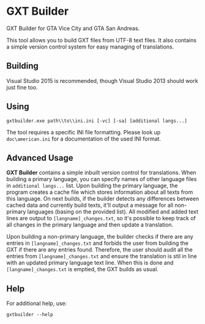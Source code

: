 # GXT Builder
GXT Builder for GTA Vice City and GTA San Andreas.

This tool allows you to build GXT files from UTF-8 text files. It also contains a simple version control system for easy managing of translations.

## Building

Visual Studio 2015 is recommended, though Visual Studio 2013 should work just fine too.

## Using

    gxtbuilder.exe path\\to\\ini.ini [-vc] [-sa] [additional langs...]

The tool requires a specific INI file formatting. Please look up `doc\american.ini` for a documentation of the used INI format.

## Advanced Usage

**GXT Builder** contains a simple inbuilt version control for translations. When building a primary language, 
you can specify names of other language files in `additional langs...` list. 
Upon building the primary language, the program creates a cache file which stores information about all texts from this language.
On next builds, if the builder detects any differences between cached data and currently build texts, it'll output a message for all
non-primary languages (basing on the provided list). All modified and added text lines are output to `[langname]_changes.txt`, so it's possible
to keep track of all changes in the primary language and then update a translation.

Upon building a non-primary language, the builder checks if there are any entries in `[langname]_changes.txt` and forbids the user from
building the GXT if there are any entries found. Therefore, the user should audit all the entries from `[langname]_changes.txt` and
ensure the translation is stil in line with an updated primary language text line. When this is done and `[langname]_changes.txt`
is emptied, the GXT builds as usual.

## Help

For additional help, use:

    gxtbuilder --help
